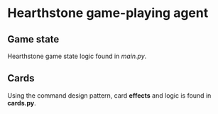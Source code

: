# Hearthstone game-playing agent

## Game state 

Hearthstone game state logic found in _main.py_.

## Cards

Using the command design pattern, card **effects** and logic is found in __cards.py__. 
